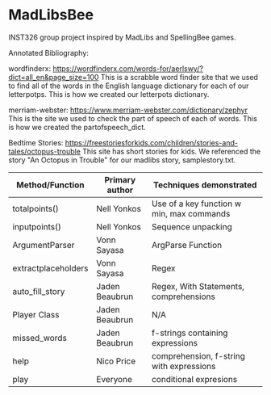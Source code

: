 # MadLibsBee
INST326 group project inspired by MadLibs and SpellingBee games. 

Annotated Bibliography:

wordfinderx:
https://wordfinderx.com/words-for/aerlswy/?dict=all_en&page_size=100
This is a scrabble word finder site that we used to find all of the words in the English language dictionary for each of our letterpotps. This is how we created our letterpots dictionary. 

merriam-webster:
https://www.merriam-webster.com/dictionary/zephyr
This is the site we used to check the part of speech of each of words. This is how we created the partofspeech_dict. 

Bedtime Stories:
https://freestoriesforkids.com/children/stories-and-tales/octopus-trouble
This site has short stories for kids. We referenced the story "An Octopus in Trouble" for our madlibs story, samplestory.txt. 





| Method/Function  | Primary author | Techniques demonstrated                  |
| ---------------- | -------------- | ---------------------------------------- | 
| totalpoints()    | Nell Yonkos    | Use of a key function w min, max commands|
| inputpoints()    | Nell Yonkos    | Sequence unpacking                       |
| ArgumentParser   | Vonn Sayasa    | ArgParse Function                        |
|extractplaceholders|Vonn Sayasa    | Regex                                    |
|auto_fill_story   | Jaden Beaubrun | Regex, With Statements, comprehensions   |
|Player Class      | Jaden Beaubrun | N/A                                      |
| missed_words     | Jaden Beaubrun | f-strings containing expressions         |
| help             | Nico Price     | comprehension, f-string with expressions |
| play             | Everyone       | conditional expresions                   |

